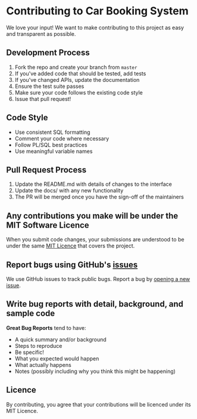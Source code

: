 # Contributing to Car Booking System

We love your input! We want to make contributing to this project as easy and transparent as possible.

## Development Process

1. Fork the repo and create your branch from `master`
2. If you've added code that should be tested, add tests
3. If you've changed APIs, update the documentation
4. Ensure the test suite passes
5. Make sure your code follows the existing code style
6. Issue that pull request!

## Code Style

* Use consistent SQL formatting
* Comment your code where necessary
* Follow PL/SQL best practices
* Use meaningful variable names

## Pull Request Process

1. Update the README.md with details of changes to the interface
2. Update the docs/ with any new functionality
3. The PR will be merged once you have the sign-off of the maintainers

## Any contributions you make will be under the MIT Software Licence

When you submit code changes, your submissions are understood to be under the same [MIT Licence](LICENCE) that covers the project.

## Report bugs using GitHub's [issues](https://github.com/AL-Kaisi/CarBookingSystem/issues)

We use GitHub issues to track public bugs. Report a bug by [opening a new issue](https://github.com/AL-Kaisi/CarBookingSystem/issues/new).

## Write bug reports with detail, background, and sample code

**Great Bug Reports** tend to have:

- A quick summary and/or background
- Steps to reproduce
- Be specific!
- What you expected would happen
- What actually happens
- Notes (possibly including why you think this might be happening)

## Licence

By contributing, you agree that your contributions will be licenced under its MIT Licence.